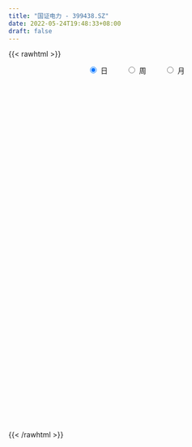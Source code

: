 ```yaml
---
title: "国证电力 - 399438.SZ"
date: 2022-05-24T19:48:33+08:00
draft: false
---
```

{{< rawhtml >}}
    <div style="text-align: center">
        <label style="padding: 1rem;"><input style="margin-right: .5rem" type="radio" name="period" value="D" checked onclick="period_change(this)">日</label>
        <label style="padding: 1rem;"><input style="margin-right: .5rem" type="radio" name="period" value="W" onclick="period_change(this)">周</label>
        <label style="padding: 1rem;"><input style="margin-right: .5rem" type="radio" name="period" value="M" onclick="period_change(this)">月</label>
    </div>
    <div id="chart" style="height: 700px;"></div> 
    <script type="text/javascript">
        const D_v = [11829805.0,12021714.0,13244296.0,12888841.0,16565083.0,19227687.0,23474691.0,21044638.0,16591456.0,16215061.0,16212600.0,16623901.0,17117327.0,15125858.0,15449089.0,12846019.0,10371219.0,9969202.0,11330001.0,10364814.0,10032306.0,15054983.0,14447632.0,13206613.0,11348404.0,13752821.0,15320065.0,18415538.0,15352100.0,17333062.0,14208930.0,17123530.0,14328373.0,10452320.0,10303114.0,9365599.0,8651416.0,12162795.0,11811083.0,13008610.0,11875540.0,12639687.0,19462808.0,21344859.0,14533400.0,15223823.0,13273977.0,10760091.0,12242329.0,14943906.0,14242417.0,12323750.0,14562452.0,14167745.0,10618409.0,18120114.0,23365146.0,18581398.0,14556464.0,14053123.0,12421148.0,14043526.0,13366512.0,17978060.0,14158394.0,14204428.0,14565666.0,17238883.0,14713742.0,17563185.0,16735201.0,21980609.0,22433772.0,19432796.0,18928487.0,18829917.0,21020371.0,21251669.0,31002121.0,39823032.0,52581209.0,47682881.0,37593367.0,57738930.0,55017019.0,40157755.0,36335680.0,34917393.0,33066078.0,34343713.0,44985444.0,58723360.0,75580517.0,65648246.0,56913680.0,63819353.0,58212092.0,59099280.0,50437870.0,51175428.0,47836941.0,36164108.0,29678708.0,32877487.0,33189986.0,29542949.0,42797592.0,32942179.0,30553414.0,25677499.0,32249224.0,41609955.0,41648897.0,34606647.0,31103933.0,31307016.0,23752137.0,25297746.0,29621436.0,19281162.0,21989049.0,22909622.0,17423807.0,14590384.0,15050007.0,14242628.0,12925274.0,15600610.0,14816270.0,15201459.0,14633309.0,18789223.0,17735998.0,14052536.0,16028777.0,17770947.0,22397705.0,16305377.0,25156400.0,24374377.0,22463285.0,18970371.0,17767841.0,17548974.0,24715129.0,18873080.0,25096074.0,19360041.0,24437404.0,23480189.0,17283427.0,13757601.0,28661638.0,33543588.0,25071072.0,20294958.0,17248652.0,16289691.0,19303824.0,19066179.0,19521461.0,13084096.0,13888652.0,12813207.0,11598371.0,10241482.0,11404051.0,11140137.0,9371531.0,15700228.0,10736117.0,13870210.0,13591407.0,18594807.0,19300307.0,17249253.0,14985733.0,15002341.0,15745852.0,16674270.0,19061032.0,17150619.0,16323338.0,15715090.0,13663747.0,12631439.0,17774731.0,14059928.0,16228720.0,17756158.0,15891224.0,27947689.0,28735589.0,24784418.0,19270467.0,17232230.0,20555223.0,21545000.0,20975332.0,21481530.0,29939524.0,31614188.0,25337629.0,19409257.0,26747765.0,22909282.0,21054526.0,18783980.0,17411609.0,14538759.0,17536005.0,14635962.0,14418616.0,14597941.0,14346405.0,14729837.0,15845580.0,12820975.0,14335209.0,15095747.0,13378306.0,15296150.0,13103974.0,10442116.0,11941796.0,15540469.0,14500850.0,15394800.0,14034612.0,16685318.0,21162318.0,24086482.0,21341704.0,21944302.0,21212121.0,22562861.0,19826611.0,17627270.0,13739784.0,23382724.0,27337884.0,22459979.0,18076111.0,17889947.0,15634249.0,19852897.0,23611745.0,24329421.0,17418754.0,19683798.0]
const D_histogram = [0.0,0.1683318519,0.9998807859,1.8514091874,2.5991276541,2.0419736776,3.1736280109,2.903137632,3.2880508888,2.9705289185,2.5977736465,1.8720265561,2.3358156627,1.7858199012,1.6117604219,1.102495211,-0.2786883397,-1.5440739039,-2.351231347,-1.630577996,-1.2014530342,0.6384372197,-0.15694696,-2.1418351536,-3.1212499348,-4.3776986114,-3.863324503,-2.5022709966,-0.6515407386,1.0823490671,2.0617952512,4.4466152166,3.2512777243,1.8946478872,-0.2891298847,-2.6448280293,-4.1877002299,-3.4558152899,-3.8099158193,-4.4094011374,-4.196533301,-4.5839159705,-1.6972864958,-0.1853766833,-0.685568651,-2.1012605747,-4.0298348074,-5.9355705052,-7.2132116419,-6.8843840332,-7.8234295776,-8.8072660965,-10.5616316455,-12.9188768389,-13.157582513,-9.055233416,-4.0357623448,-0.559769631,2.6547908067,4.8425388074,6.2346406245,7.8766294321,8.9430124288,10.8122266063,11.6631069309,11.6933897308,11.828950221,9.6268353228,8.763848118,8.5715229607,7.5177560226,8.9209636573,9.9825017042,11.077634706,10.1789792609,9.1367401646,8.1531058661,8.2032529974,9.6718718237,16.0895076559,22.5873407413,27.6314811608,29.2521818222,34.5770269155,35.5516271192,29.5977806529,26.6516129418,18.7504711045,13.8732424441,6.002842138,6.2662113187,17.1759880353,26.6395288998,28.2225623497,22.169822647,25.0909067018,19.2123711401,17.2920244156,7.2041350824,-5.3007172088,-18.4057793997,-34.2696024172,-44.3766867349,-49.2338730048,-46.9356579748,-43.392576233,-34.3455007775,-29.7398807372,-30.908060855,-28.1358786706,-24.6115293716,-16.2083874755,-11.2069502219,-9.3749454089,-8.1251425023,-12.1736157179,-13.6366845665,-12.220958044,-18.2759679886,-22.4716907121,-22.2741031241,-23.0414971333,-23.4265676777,-21.3628119134,-19.8272939514,-20.5105215501,-18.004915127,-13.2166554311,-7.6514714447,-2.1146817157,1.389896725,4.558288943,7.135823221,7.1568742052,9.91973544,12.0334385551,16.6248636233,16.4710622458,21.5014365875,22.082354693,23.1361837134,22.8003335325,20.5788146115,17.1543646752,17.397744607,16.1073985689,17.4750762768,18.9060184101,19.2410463086,11.4043930617,7.2795454367,2.8514182584,6.9288018031,8.8613393658,8.4916247387,4.6514619281,-1.883578074,-4.3415056649,-4.2585435614,-6.7245093642,-14.049950156,-18.1772756967,-23.1092812211,-26.1765655768,-27.1051950557,-25.9209562402,-26.0305142465,-24.7188706063,-22.0392171208,-16.6810417105,-13.4392511743,-10.5604713992,-9.3780695678,-7.1258974961,-11.0528917926,-11.3842106262,-13.4947529445,-14.9682993244,-10.8636710054,-3.9456298958,3.4652413032,9.3517532903,10.6662704915,8.3508172489,6.2863742292,5.3541177086,5.4402029989,5.8046714991,6.417156263,4.8263985578,5.402137832,4.5209857743,8.1714740477,11.8764261087,13.5965148489,14.2852135741,15.4670616135,15.0191425759,12.2082337925,4.8304319906,2.2775396575,4.1504713423,2.4951288501,-3.4496770043,-16.3630604382,-17.4765431425,-17.3450969672,-13.7553540924,-11.3243639008,-8.805040486,-6.388388209,-6.8432517772,-8.9417231939,-8.4296300353,-7.50533324,-4.9016661722,-4.213846971,-2.9391900672,-1.1790328796,-2.0209406593,-2.4833344707,-6.3107262686,-7.1439831576,-8.4496512338,-8.8821766536,-7.5732317787,-5.0856835289,-1.3854364715,-0.2625279298,-3.1732441409,-0.9792927511,-5.0838047206,-9.8803477871,-8.1594064396,-5.9385504043,-2.1123806351,2.429076092,3.049231241,4.5917368546,9.6775938341,13.1235841954,15.0330196109,17.9191892844,18.3794627281,17.4600073624,16.8946626371,17.8048577229,18.990251221,18.246998478,13.3591196341]
const D_fast = [0.0,0.2104148148,1.2919339453,2.6063146437,4.0038150239,3.9571544669,5.8822158029,6.3375098319,7.544435811,7.9695460703,8.2462342099,7.9884937585,9.0362367809,8.9326959946,9.1615766208,8.9279352126,7.4770795769,5.8256755367,4.430710257,4.7437191089,4.8724808122,6.8719803711,6.0373594514,3.5170124693,1.7572852045,-0.593588125,-1.0450451424,-0.3095593852,1.3782856883,3.3827627608,4.8776577576,8.3741315271,7.9916134659,7.1086456007,4.8525853575,1.8356802057,-0.7541170524,-0.8861859349,-2.1927654191,-3.8946010216,-4.7308665104,-6.2642281725,-3.8019203218,-2.3363546801,-3.0079388106,-4.948945878,-7.8849788125,-11.2746071366,-14.3555511838,-15.7478195833,-18.6427225222,-21.8283755652,-26.2231490255,-31.8101134286,-35.338214731,-33.4996739881,-29.489143503,-26.153093197,-22.2748350576,-18.8764523551,-15.9256903819,-12.3145442162,-9.0124081124,-4.4401372833,-0.673480226,2.2801500067,5.3729480522,5.5775419846,6.9055168094,8.8560723922,9.6817444597,13.3151930088,16.8723564817,20.73689816,22.3829875302,23.6249334751,24.679575643,26.7805360237,30.667122806,41.1071355521,53.2518038228,65.2038145325,74.1375606495,88.1066624717,97.9691694551,99.4147681521,103.1315036765,99.9179796152,98.5090615659,92.1393717943,93.9692938047,109.1730675302,125.2964906196,133.9351646569,133.424880616,142.6186913461,141.5432485695,143.9459079489,135.6590523863,121.829020793,104.1225137521,79.6912901303,58.4900341289,41.3243796078,31.8886801441,24.5836178276,25.0443180888,22.2149679448,13.3197726132,9.05798513,6.429452086,10.7804971133,12.9801968114,12.4684652722,11.6869825532,4.5951054081,-0.277134582,-1.9166475705,-12.5406495123,-22.3542949138,-27.7252331068,-34.2530013993,-40.4947138632,-43.7716610773,-47.192966603,-53.0038245893,-54.9994469479,-53.5153511098,-49.8630349846,-44.8549156845,-41.0028630626,-36.6948986089,-32.3334085256,-30.5231389901,-25.2803438953,-20.1582811414,-11.4106401673,-7.4466759835,2.9590575051,9.0605642839,15.8984392327,21.2626724349,24.1858571667,25.0499983992,29.6428144827,32.3793180869,38.115764864,44.2732115998,49.4185010754,44.4329460939,42.1279848282,38.4127122145,44.2222962099,48.3701686141,50.1233601717,47.4460628431,40.4401283224,36.8968243154,35.9151505285,31.7680573846,20.9301290538,12.2584845889,1.5491587593,-8.0622669906,-15.7671952334,-21.063195478,-27.6803820459,-32.5484560573,-35.3786068519,-34.1906918693,-34.3087141266,-34.0700522014,-35.232167762,-34.7614700643,-41.4516873089,-44.6290587991,-50.1132893535,-55.3289105645,-53.9401999968,-48.0085663613,-39.7313848364,-31.5069345267,-27.5258497026,-27.753598633,-28.2464480955,-27.8401751889,-26.3940391488,-24.5784027739,-22.3616289442,-22.7457870099,-20.8195132778,-20.5704188919,-14.8770621065,-8.2030035184,-3.083786066,1.1762160527,6.2248294956,9.5316961018,9.7728457666,3.6026519624,1.6191445436,4.529694064,3.4981337843,-3.3090913212,-20.3132398646,-25.7958583545,-30.000686421,-29.8497820694,-30.2498828529,-29.9318195597,-29.1122643349,-31.2779408474,-35.6118430625,-37.2071574127,-38.1591939274,-36.7809434027,-37.1465859443,-36.6067265573,-35.1413275896,-36.4884705341,-37.5716979632,-42.9767713283,-45.5960240066,-49.0141048912,-51.6671744744,-52.2515375442,-51.0354101767,-47.6815222372,-46.6242456779,-50.3282729243,-48.3791447222,-53.7546078718,-61.0212378851,-61.3401481476,-60.6039297133,-57.3058551029,-52.1571293528,-50.7746663936,-48.0842265663,-40.5789711283,-33.8520847181,-28.1843943999,-20.8184274053,-15.7632882796,-12.3177418047,-8.6594208707,-3.2980113542,2.6349449492,6.4534418256,4.9053428903]
const D_slow = [0.0,0.042082963,0.2920531594,0.7549054563,1.4046873698,1.9151807892,2.7085877919,3.4343721999,4.2563849221,4.9990171518,5.6484605634,6.1164672024,6.7004211181,7.1468760934,7.5498161989,7.8254400016,7.7557679167,7.3697494407,6.7819416039,6.3742971049,6.0739338464,6.2335431513,6.1943064113,5.6588476229,4.8785351392,3.7841104864,2.8182793606,2.1927116115,2.0298264268,2.3004136936,2.8158625064,3.9275163106,4.7403357416,5.2139977134,5.1417152423,4.4805082349,3.4335831775,2.569629355,1.6171504002,0.5148001158,-0.5343332094,-1.680312202,-2.104633826,-2.1509779968,-2.3223701596,-2.8476853033,-3.8551440051,-5.3390366314,-7.1423395419,-8.8634355502,-10.8192929446,-13.0211094687,-15.6615173801,-18.8912365898,-22.180632218,-24.444440572,-25.4533811582,-25.593323566,-24.9296258643,-23.7189911625,-22.1603310063,-20.1911736483,-17.9554205411,-15.2523638896,-12.3365871568,-9.4132397241,-6.4560021689,-4.0492933382,-1.8583313087,0.2845494315,2.1639884372,4.3942293515,6.8898547775,9.659263454,12.2040082693,14.4881933104,16.5264697769,18.5772830263,20.9952509822,25.0176278962,30.6644630815,37.5723333717,44.8853788273,53.5296355562,62.417542336,69.8169874992,76.4798907346,81.1675085108,84.6358191218,86.1365296563,87.703082486,91.9970794948,98.6569617198,105.7126023072,111.255057969,117.5277846444,122.3308774294,126.6538835333,128.4549173039,127.1297380017,122.5282931518,113.9608925475,102.8667208638,90.5582526126,78.8243381189,67.9761940606,59.3898188663,51.954848682,44.2278334682,37.1938638006,31.0409814577,26.9888845888,24.1871470333,21.8434106811,19.8121250555,16.7687211261,13.3595499844,10.3043104734,5.7353184763,0.1173957983,-5.4511299827,-11.211504266,-17.0681461855,-22.4088491638,-27.3656726517,-32.4933030392,-36.9945318209,-40.2986956787,-42.2115635399,-42.7402339688,-42.3927597876,-41.2531875518,-39.4692317466,-37.6800131953,-35.2000793353,-32.1917196965,-28.0355037907,-23.9177382292,-18.5423790824,-13.0217904091,-7.2377444808,-1.5376610976,3.6070425552,7.895633724,12.2450698758,16.271919518,20.6406885872,25.3671931897,30.1774547669,33.0285530323,34.8484393915,35.5612939561,37.2934944068,39.5088292483,41.631735433,42.794600915,42.3237063965,41.2383299803,40.1736940899,38.4925667489,34.9800792099,30.4357602857,24.6584399804,18.1142985862,11.3379998223,4.8577607622,-1.6498677994,-7.829585451,-13.3393897312,-17.5096501588,-20.8694629524,-23.5095808022,-25.8540981941,-27.6355725682,-30.3987955163,-33.2448481729,-36.618536409,-40.3606112401,-43.0765289915,-44.0629364654,-43.1966261396,-40.858687817,-38.1921201942,-36.1044158819,-34.5328223246,-33.1942928975,-31.8342421478,-30.383074273,-28.7787852072,-27.5721855678,-26.2216511098,-25.0914046662,-23.0485361543,-20.0794296271,-16.6803009149,-13.1089975214,-9.242232118,-5.487446474,-2.4353880259,-1.2277800283,-0.6583951139,0.3792227217,1.0030049342,0.1405856831,-3.9501794264,-8.319315212,-12.6555894538,-16.0944279769,-18.9255189521,-21.1267790736,-22.7238761259,-24.4346890702,-26.6701198687,-28.7775273775,-30.6538606875,-31.8792772305,-32.9327389733,-33.6675364901,-33.96229471,-34.4675298748,-35.0883634925,-36.6660450596,-38.452040849,-40.5644536575,-42.7849978209,-44.6783057655,-45.9497266478,-46.2960857657,-46.3617177481,-47.1550287833,-47.3998519711,-48.6708031513,-51.140890098,-53.1807417079,-54.665379309,-55.1934744678,-54.5862054448,-53.8238976345,-52.6759634209,-50.2565649624,-46.9756689135,-43.2174140108,-38.7376166897,-34.1427510077,-29.7777491671,-25.5540835078,-21.1028690771,-16.3553062718,-11.7935566523,-8.4537767438]
const D_data = [['2021-05-13', 1905.0576, 1898.1998, 1893.0035, 1920.2419],['2021-05-14', 1900.7197, 1900.8375, 1895.4837, 1906.4314],['2021-05-17', 1903.1189, 1912.3586, 1899.3218, 1920.9172],['2021-05-18', 1910.573, 1918.3978, 1898.0273, 1919.2199],['2021-05-19', 1917.6784, 1923.3797, 1913.2571, 1928.0199],['2021-05-20', 1924.8811, 1909.6413, 1901.5499, 1927.9261],['2021-05-21', 1907.7308, 1934.7969, 1903.3552, 1940.9974],['2021-05-24', 1937.3481, 1922.4378, 1917.7002, 1953.7567],['2021-05-25', 1916.9075, 1934.0012, 1898.032, 1936.2126],['2021-05-26', 1930.1104, 1928.5543, 1915.6249, 1940.8552],['2021-05-27', 1927.0243, 1928.9861, 1923.6451, 1939.7921],['2021-05-28', 1929.7664, 1924.2157, 1919.0876, 1936.2332],['2021-05-31', 1926.2515, 1941.0225, 1909.3153, 1941.0225],['2021-06-01', 1939.1904, 1930.7251, 1919.7441, 1939.2716],['2021-06-02', 1931.4347, 1935.8873, 1918.6274, 1938.8739],['2021-06-03', 1934.8778, 1932.0193, 1924.8517, 1946.6398],['2021-06-04', 1930.4283, 1917.4019, 1916.0233, 1931.9287],['2021-06-07', 1916.0328, 1912.018, 1908.9473, 1922.2438],['2021-06-08', 1913.2963, 1911.5825, 1901.6759, 1918.3932],['2021-06-09', 1911.8182, 1929.8398, 1907.7257, 1931.8542],['2021-06-10', 1929.0774, 1929.0574, 1927.5248, 1941.2343],['2021-06-11', 1931.9249, 1953.554, 1930.9365, 1967.3041],['2021-06-15', 1955.2562, 1924.4352, 1924.1611, 1960.7417],['2021-06-16', 1921.2669, 1901.9005, 1898.9859, 1921.3602],['2021-06-17', 1902.8156, 1905.0969, 1895.6311, 1920.1441],['2021-06-18', 1905.0089, 1893.1611, 1884.1057, 1905.0089],['2021-06-21', 1889.1, 1910.5059, 1885.5041, 1912.1067],['2021-06-22', 1909.5155, 1924.0104, 1904.8501, 1930.5377],['2021-06-23', 1925.4814, 1937.901, 1924.381, 1943.7135],['2021-06-24', 1940.8215, 1946.6484, 1928.3615, 1959.9871],['2021-06-25', 1941.3764, 1946.1844, 1930.2482, 1948.2375],['2021-06-28', 1971.0499, 1976.03, 1971.0499, 1996.0791],['2021-06-29', 1968.307, 1938.0908, 1937.0988, 1968.307],['2021-06-30', 1937.737, 1931.9207, 1922.2202, 1938.5297],['2021-07-01', 1936.0896, 1913.3269, 1907.6098, 1936.9531],['2021-07-02', 1908.3579, 1898.3588, 1896.1404, 1911.0671],['2021-07-05', 1898.9282, 1895.7864, 1885.7159, 1904.9225],['2021-07-06', 1890.6473, 1919.4586, 1885.5437, 1921.0373],['2021-07-07', 1913.7753, 1904.2502, 1894.4696, 1915.4161],['2021-07-08', 1911.3855, 1895.4357, 1891.4445, 1924.3558],['2021-07-09', 1886.0488, 1901.1106, 1878.3764, 1902.5906],['2021-07-12', 1907.3271, 1889.4263, 1886.4741, 1907.7417],['2021-07-13', 1888.8167, 1934.458, 1880.8707, 1934.57],['2021-07-14', 1940.5963, 1928.1034, 1919.6478, 1956.7947],['2021-07-15', 1916.8164, 1904.9569, 1891.689, 1916.8164],['2021-07-16', 1893.5089, 1886.7912, 1885.3135, 1901.2787],['2021-07-19', 1883.0965, 1868.3424, 1861.2218, 1883.3068],['2021-07-20', 1858.0275, 1853.5606, 1841.4746, 1858.0651],['2021-07-21', 1851.5715, 1846.6191, 1840.1656, 1857.971],['2021-07-22', 1848.8612, 1857.3745, 1841.0248, 1866.8595],['2021-07-23', 1850.171, 1832.5092, 1829.8368, 1850.171],['2021-07-26', 1828.3607, 1818.3436, 1806.5649, 1834.2601],['2021-07-27', 1817.8319, 1791.4213, 1789.6903, 1823.2169],['2021-07-28', 1782.0493, 1760.8015, 1747.8019, 1782.6508],['2021-07-29', 1767.2038, 1766.9019, 1763.9201, 1776.3899],['2021-07-30', 1769.9913, 1819.552, 1769.9913, 1821.0621],['2021-08-02', 1824.0961, 1846.9841, 1810.3152, 1849.2171],['2021-08-03', 1842.6675, 1845.202, 1835.025, 1853.4452],['2021-08-04', 1842.2126, 1857.3178, 1835.914, 1860.0875],['2021-08-05', 1856.3237, 1858.6468, 1851.3019, 1867.7317],['2021-08-06', 1858.6076, 1859.5631, 1843.8872, 1862.4503],['2021-08-09', 1858.3846, 1873.5756, 1857.2706, 1876.8817],['2021-08-10', 1874.6871, 1877.7444, 1866.857, 1881.1003],['2021-08-11', 1877.899, 1901.3419, 1876.3958, 1903.038],['2021-08-12', 1901.7326, 1903.0191, 1892.8533, 1909.8178],['2021-08-13', 1899.9187, 1902.9548, 1892.2256, 1909.2584],['2021-08-16', 1901.3914, 1913.0421, 1900.7227, 1921.8395],['2021-08-17', 1913.0125, 1885.9987, 1882.118, 1928.5459],['2021-08-18', 1877.0584, 1901.4332, 1877.0157, 1902.037],['2021-08-19', 1898.4388, 1913.8287, 1883.7757, 1917.7394],['2021-08-20', 1907.4778, 1906.287, 1887.6843, 1907.842],['2021-08-23', 1915.5579, 1945.1087, 1915.5579, 1949.8892],['2021-08-24', 1947.671, 1955.9168, 1943.089, 1968.0833],['2021-08-25', 1951.7835, 1971.8355, 1939.1386, 1971.8355],['2021-08-26', 1964.2625, 1957.4775, 1952.3845, 1975.0795],['2021-08-27', 1957.8584, 1960.0768, 1952.5204, 1980.8179],['2021-08-30', 1960.122, 1964.4748, 1950.376, 1975.1857],['2021-08-31', 1961.9177, 1983.9794, 1948.8695, 1984.2557],['2021-09-01', 1992.7483, 2015.8919, 1992.4366, 2036.4241],['2021-09-02', 2009.0785, 2112.9741, 2007.9932, 2114.4968],['2021-09-03', 2134.9962, 2168.5528, 2134.9962, 2210.0377],['2021-09-06', 2203.1975, 2206.7092, 2175.7883, 2247.289],['2021-09-07', 2201.1658, 2210.6291, 2175.5176, 2211.8306],['2021-09-08', 2228.9846, 2308.5907, 2228.9846, 2317.8624],['2021-09-09', 2300.951, 2307.6144, 2245.7133, 2322.0385],['2021-09-10', 2291.3809, 2242.8677, 2240.7903, 2309.7039],['2021-09-13', 2246.5789, 2289.4639, 2229.3322, 2291.9211],['2021-09-14', 2291.7437, 2227.4095, 2222.6859, 2298.7431],['2021-09-15', 2220.0945, 2255.5831, 2218.377, 2273.2154],['2021-09-16', 2261.3277, 2203.6448, 2203.6448, 2278.1467],['2021-09-17', 2202.5886, 2302.3064, 2202.5886, 2325.4664],['2021-09-22', 2302.4006, 2488.3483, 2300.9523, 2493.8094],['2021-09-23', 2573.432, 2556.7403, 2524.4912, 2632.956],['2021-09-24', 2554.6613, 2524.5767, 2484.4348, 2589.7653],['2021-09-27', 2579.074, 2452.4694, 2409.4351, 2594.8267],['2021-09-28', 2437.0562, 2591.7928, 2437.0562, 2596.48],['2021-09-29', 2549.4792, 2508.3891, 2496.4599, 2591.445],['2021-09-30', 2489.9451, 2569.291, 2436.0266, 2586.0068],['2021-10-08', 2592.0295, 2462.3755, 2431.5619, 2592.094],['2021-10-11', 2497.1079, 2389.7748, 2359.0921, 2507.9382],['2021-10-12', 2347.8853, 2321.0459, 2251.0326, 2391.6743],['2021-10-13', 2291.3615, 2203.5609, 2189.0075, 2292.1854],['2021-10-14', 2179.6777, 2189.122, 2154.2042, 2225.7793],['2021-10-15', 2181.1069, 2190.5206, 2140.2834, 2216.4836],['2021-10-18', 2190.5033, 2246.7321, 2190.5033, 2263.1321],['2021-10-19', 2232.1717, 2252.3855, 2206.7838, 2265.8661],['2021-10-20', 2247.6765, 2333.4188, 2244.0954, 2345.882],['2021-10-21', 2329.4196, 2297.0039, 2275.295, 2329.4196],['2021-10-22', 2287.4328, 2216.4581, 2215.2293, 2292.0559],['2021-10-25', 2221.289, 2252.2999, 2204.7162, 2277.6494],['2021-10-26', 2250.4306, 2262.5002, 2245.7528, 2309.6699],['2021-10-27', 2250.3181, 2343.7781, 2245.0375, 2358.7818],['2021-10-28', 2340.6319, 2330.1595, 2305.2622, 2388.0744],['2021-10-29', 2311.9031, 2303.9947, 2218.7179, 2315.8443],['2021-11-01', 2278.9271, 2301.0054, 2261.5839, 2326.0758],['2021-11-02', 2295.404, 2221.4485, 2201.561, 2295.404],['2021-11-03', 2219.3685, 2230.6803, 2202.7457, 2251.1744],['2021-11-04', 2242.0087, 2257.9406, 2218.9722, 2267.1094],['2021-11-05', 2247.14, 2140.5897, 2139.7252, 2247.14],['2021-11-08', 2135.659, 2120.12, 2099.8302, 2137.4212],['2021-11-09', 2152.9487, 2145.982, 2130.1843, 2182.4389],['2021-11-10', 2127.9791, 2112.9413, 2079.5783, 2127.9791],['2021-11-11', 2109.3901, 2093.9157, 2086.9112, 2112.5401],['2021-11-12', 2094.8874, 2108.3544, 2082.8567, 2114.5438],['2021-11-15', 2106.2915, 2091.3971, 2077.1477, 2106.2915],['2021-11-16', 2081.7568, 2045.4141, 2044.527, 2086.4415],['2021-11-17', 2046.9299, 2069.8965, 2039.9067, 2072.8558],['2021-11-18', 2068.7834, 2100.2435, 2055.4367, 2111.5284],['2021-11-19', 2097.6263, 2123.8069, 2074.3039, 2125.4189],['2021-11-22', 2127.7557, 2143.593, 2120.0987, 2148.4578],['2021-11-23', 2142.7555, 2136.2865, 2133.0593, 2158.2594],['2021-11-24', 2141.1109, 2146.5997, 2097.553, 2155.8362],['2021-11-25', 2150.9604, 2153.7216, 2146.606, 2183.1692],['2021-11-26', 2139.6486, 2128.9595, 2118.418, 2139.9707],['2021-11-29', 2093.7629, 2172.5418, 2083.1636, 2179.2006],['2021-11-30', 2180.6506, 2181.6473, 2163.4935, 2208.6114],['2021-12-01', 2185.8574, 2238.1195, 2170.83, 2239.4236],['2021-12-02', 2232.0487, 2200.2662, 2198.3186, 2237.424],['2021-12-03', 2201.9111, 2290.7139, 2194.8395, 2300.3538],['2021-12-06', 2305.2789, 2265.4242, 2260.5094, 2334.5255],['2021-12-07', 2273.5217, 2292.5107, 2220.4658, 2297.3637],['2021-12-08', 2291.6453, 2294.8687, 2278.8625, 2306.8158],['2021-12-09', 2294.0225, 2281.866, 2266.6481, 2304.7852],['2021-12-10', 2261.78, 2267.4439, 2258.7396, 2317.8459],['2021-12-13', 2305.2929, 2320.1096, 2305.2929, 2352.7536],['2021-12-14', 2301.4273, 2313.5403, 2284.478, 2327.6853],['2021-12-15', 2303.1741, 2363.2, 2292.6923, 2386.1373],['2021-12-16', 2359.6352, 2389.493, 2355.202, 2389.493],['2021-12-17', 2388.9415, 2399.8427, 2382.6942, 2454.2319],['2021-12-20', 2388.8716, 2293.8709, 2287.5219, 2399.635],['2021-12-21', 2287.9459, 2320.2894, 2270.9419, 2328.1322],['2021-12-22', 2321.9318, 2302.3721, 2292.4142, 2331.802],['2021-12-23', 2295.1817, 2417.1762, 2286.3991, 2417.1879],['2021-12-24', 2426.4969, 2418.4318, 2413.3512, 2493.1566],['2021-12-27', 2418.516, 2406.5813, 2382.2768, 2473.1494],['2021-12-28', 2408.4346, 2362.9611, 2333.9963, 2408.4346],['2021-12-29', 2356.4246, 2308.2096, 2299.6121, 2356.4246],['2021-12-30', 2301.9619, 2338.3772, 2300.4213, 2352.72],['2021-12-31', 2346.4041, 2366.1425, 2346.4041, 2404.7624],['2022-01-04', 2373.653, 2328.9279, 2322.7752, 2384.0547],['2022-01-05', 2322.8008, 2238.3354, 2230.3552, 2322.8008],['2022-01-06', 2225.2226, 2239.0641, 2216.5977, 2256.6844],['2022-01-07', 2242.9251, 2191.7342, 2191.1265, 2248.1044],['2022-01-10', 2172.0051, 2176.6503, 2157.2882, 2186.021],['2022-01-11', 2173.6628, 2173.3097, 2168.7346, 2210.2622],['2022-01-12', 2180.2239, 2180.3415, 2158.8901, 2192.178],['2022-01-13', 2176.284, 2146.3956, 2145.5592, 2176.284],['2022-01-14', 2137.4049, 2146.4067, 2119.5643, 2165.3354],['2022-01-17', 2143.2217, 2154.0904, 2128.0655, 2167.4635],['2022-01-18', 2148.8122, 2191.7238, 2134.338, 2210.9809],['2022-01-19', 2177.5074, 2173.6929, 2157.7425, 2185.0395],['2022-01-20', 2169.6756, 2172.9426, 2141.0199, 2205.8188],['2022-01-21', 2165.8714, 2151.1635, 2150.7574, 2200.5487],['2022-01-24', 2139.251, 2163.4445, 2126.2339, 2175.3121],['2022-01-25', 2150.4134, 2069.989, 2069.989, 2156.9393],['2022-01-26', 2079.1563, 2089.9442, 2067.6255, 2114.7728],['2022-01-27', 2089.2258, 2046.0262, 2043.3295, 2094.9654],['2022-01-28', 2055.8982, 2027.3486, 2007.1456, 2065.0993],['2022-02-07', 2059.2041, 2088.0778, 2056.5222, 2090.5659],['2022-02-08', 2088.1015, 2141.0902, 2074.1159, 2141.1549],['2022-02-09', 2139.1134, 2179.7351, 2129.6244, 2187.4249],['2022-02-10', 2178.3541, 2195.8648, 2167.7267, 2198.9598],['2022-02-11', 2184.5351, 2160.4937, 2158.1113, 2198.1391],['2022-02-14', 2147.4475, 2114.6065, 2105.7578, 2155.7052],['2022-02-15', 2113.2577, 2106.7003, 2093.2714, 2119.4077],['2022-02-16', 2118.016, 2112.5985, 2105.813, 2133.3753],['2022-02-17', 2106.8975, 2122.7595, 2100.8335, 2133.8337],['2022-02-18', 2107.7925, 2127.5461, 2100.3515, 2136.7087],['2022-02-21', 2124.4611, 2133.9916, 2111.611, 2134.167],['2022-02-22', 2120.175, 2104.2095, 2091.8179, 2124.3505],['2022-02-23', 2107.0578, 2128.8803, 2104.9498, 2130.19],['2022-02-24', 2119.777, 2110.1099, 2083.6315, 2166.3718],['2022-02-25', 2128.5901, 2176.0951, 2119.6525, 2177.6478],['2022-02-28', 2169.2315, 2201.717, 2159.1837, 2204.6171],['2022-03-01', 2205.8406, 2199.1694, 2186.2651, 2219.941],['2022-03-02', 2191.2662, 2201.853, 2180.067, 2204.0953],['2022-03-03', 2214.377, 2223.4697, 2207.7767, 2234.8328],['2022-03-04', 2209.3382, 2216.2283, 2188.9132, 2235.4991],['2022-03-07', 2208.6807, 2188.1348, 2178.7709, 2243.7983],['2022-03-08', 2183.7393, 2109.8147, 2106.4839, 2187.1802],['2022-03-09', 2133.5325, 2146.0648, 2060.8538, 2176.1158],['2022-03-10', 2181.956, 2202.2628, 2149.0316, 2233.0115],['2022-03-11', 2168.2749, 2161.3928, 2106.9096, 2169.7662],['2022-03-14', 2138.6701, 2086.6905, 2086.571, 2144.1867],['2022-03-15', 2068.8997, 1939.9153, 1938.0001, 2068.8997],['2022-03-16', 1973.8781, 2035.2899, 1923.767, 2037.5284],['2022-03-17', 2057.8865, 2032.7414, 2028.9512, 2071.9928],['2022-03-18', 2027.4315, 2071.6447, 2020.453, 2081.5385],['2022-03-21', 2074.7466, 2060.8828, 2042.1719, 2078.8032],['2022-03-22', 2053.8721, 2064.4781, 2045.1245, 2075.9712],['2022-03-23', 2082.1207, 2067.352, 2059.7875, 2098.1497],['2022-03-24', 2051.6628, 2027.9956, 2026.0201, 2051.6628],['2022-03-25', 2023.2401, 1990.4688, 1988.7605, 2023.5976],['2022-03-28', 1987.9414, 2007.9481, 1955.2669, 2010.9998],['2022-03-29', 2016.4271, 2006.3666, 1998.8435, 2031.917],['2022-03-30', 2013.8098, 2027.543, 2009.4109, 2027.567],['2022-03-31', 2021.5586, 2004.1686, 1996.0948, 2025.9821],['2022-04-01', 1988.5657, 2009.2206, 1976.2382, 2013.2852],['2022-04-06', 2001.1932, 2017.0587, 1990.8309, 2017.2211],['2022-04-07', 2009.1091, 1980.7588, 1980.7588, 2015.7162],['2022-04-08', 1981.4205, 1975.198, 1951.8836, 1994.8921],['2022-04-11', 1974.2594, 1912.713, 1905.9663, 1974.2594],['2022-04-12', 1909.7828, 1926.8248, 1882.305, 1927.2375],['2022-04-13', 1921.0125, 1903.1878, 1902.014, 1927.9363],['2022-04-14', 1911.0337, 1896.4981, 1895.8692, 1915.8259],['2022-04-15', 1889.1791, 1907.8486, 1878.0619, 1922.091],['2022-04-18', 1894.3781, 1921.3684, 1873.4724, 1922.7629],['2022-04-19', 1921.0165, 1944.1769, 1920.3055, 1957.3739],['2022-04-20', 1945.4562, 1917.679, 1909.332, 1953.1385],['2022-04-21', 1919.1817, 1854.2018, 1847.2238, 1919.2013],['2022-04-22', 1842.3431, 1907.8246, 1829.5778, 1913.5253],['2022-04-25', 1879.9383, 1814.3848, 1814.1494, 1900.394],['2022-04-26', 1819.4365, 1768.4079, 1764.715, 1830.3267],['2022-04-27', 1751.8126, 1827.0615, 1735.9886, 1827.2806],['2022-04-28', 1815.7211, 1830.6598, 1805.7352, 1847.8128],['2022-04-29', 1841.1178, 1856.1151, 1819.5979, 1860.6622],['2022-05-05', 1851.7148, 1880.0797, 1848.5016, 1892.2917],['2022-05-06', 1843.9772, 1839.391, 1827.0025, 1859.4271],['2022-05-09', 1831.3711, 1852.2863, 1828.2261, 1865.2323],['2022-05-10', 1837.1714, 1913.0769, 1831.4619, 1918.9844],['2022-05-11', 1915.4145, 1917.8939, 1914.9531, 1946.8955],['2022-05-12', 1929.2716, 1918.0388, 1898.0659, 1955.6716],['2022-05-13', 1925.5834, 1950.6853, 1917.4026, 1951.9106],['2022-05-16', 1956.6084, 1938.7367, 1928.7517, 1958.4397],['2022-05-17', 1939.243, 1930.0285, 1910.1472, 1939.243],['2022-05-18', 1925.1129, 1940.2883, 1917.3975, 1954.8168],['2022-05-19', 1916.8325, 1970.3304, 1914.1444, 1970.3304],['2022-05-20', 1975.7682, 1991.5764, 1975.2918, 2002.3259],['2022-05-23', 1996.7999, 1981.5503, 1963.3961, 1996.7999],['2022-05-24', 1979.1795, 1925.5626, 1925.5626, 1991.186]]
const W_v = [23970421.0,35819324.0,26906490.0,29187815.0,33044989.0,30016285.0,26440144.0,33121820.0,43166492.0,29244539.0,25197488.0,19814298.0,26976266.0,23666900.0,19712105.0,25049047.0,25359636.0,30869899.0,27374976.0,19497853.0,20096225.0,17166791.0,17059220.0,18707382.0,19395029.0,21516087.0,22575855.0,25889444.0,26586423.0,25679225.0,8695871.0,6091055.0,18460424.0,26597131.0,20538220.0,22585460.0,22210306.0,11197027.0,17381328.0,15909018.0,14698834.0,11796270.0,15014168.0,15610459.0,24422283.0,18698019.0,17053670.0,13877557.0,14976445.0,14946570.0,20816307.0,17351525.0,28507442.0,29413000.0,24318732.0,23735131.0,18230082.0,14302205.0,16414645.0,16638284.0,15262835.0,20372685.0,16184947.0,21869726.0,18639311.0,24825181.0,24754917.0,25026400.0,32196945.0,25599765.0,18187461.0,20503735.0,17359275.0,19321189.0,18149285.0,12095775.0,21993873.0,18897769.0,18684089.0,22615355.0,31684841.0,36656799.0,64859134.0,86927239.0,68687710.0,55720809.0,46447280.0,52985281.0,57321651.0,56535154.0,51776562.0,14490032.0,39471201.0,28270968.0,21982734.0,24313695.0,17966431.0,27467235.0,29622087.0,29055397.0,29970444.0,20875395.0,20677414.0,22061795.0,23747380.0,25407492.0,20697082.0,26745428.0,28053593.0,31272815.0,23242407.0,25934676.0,25257488.0,3802298.0,16145483.0,24372205.0,20727604.0,28287151.0,24014117.0,21547195.0,19633563.0,22997398.0,19177066.0,21625497.0,31822845.0,23364501.0,24731380.0,38729140.0,31156002.0,23241153.0,40133789.0,31287499.0,39578667.0,52578120.0,61502862.0,51575305.0,42489095.0,33377290.0,23398006.0,19350347.0,25560832.0,22631775.0,19619347.0,15143780.0,22669224.0,21602322.0,20732418.0,25094546.0,23353617.0,22930135.0,13569860.0,33141097.0,79550867.0,67670587.0,55662797.0,39151155.0,66802528.0,53453922.0,76800369.0,43406337.0,38386004.0,43860659.0,34067743.0,28692996.0,15489329.0,7538266.0,39629317.0,24989813.0,24771636.0,30846747.0,29593603.0,29733456.0,46463338.0,37826486.0,30782502.0,43000780.0,83222712.0,88766935.0,104308930.0,88487138.0,61338028.0,62330365.0,58582774.0,25563512.0,22680498.0,65536784.0,80097811.0,138110723.0,152338452.0,200802086.0,174283230.0,100621430.0,100938641.0,72618027.0,57377023.0,26767503.0,70949756.0,85400598.0,86687656.0,70909512.0,56751306.0,52755470.0,80629695.0,61572936.0,57509444.0,83204577.0,65462720.0,69792470.0,82977279.0,73750920.0,80816677.0,101605581.0,165678402.0,238189952.0,183648308.0,199952123.0,238044405.0,50437870.0,197732672.0,169026120.0,175792222.0,141082268.0,96194024.0,72634789.0,80412525.0,97659206.0,101124848.0,112481728.0,116726443.0,98208197.0,65560388.0,57197248.0,63269493.0,85132441.0,84955111.0,73844935.0,106559380.0,103387338.0,129348203.0,108904810.0,78540951.0,72340738.0,42809262.0,66324505.0,81777898.0,111147470.0,37453881.0,104996482.0,101318259.0,37102552.0]
const W_histogram = [0.0,0.5970461538,1.8757921017,1.4165198033,-0.054476426,1.6139473075,1.9976038539,3.5078183925,2.8431905268,1.2267887333,-0.8161597899,-2.8976805633,-1.9911131556,-2.0142462319,-1.3970486554,-2.8779606314,-1.2699372019,-2.298302069,-3.3842361386,-5.7297285237,-7.6276915261,-9.4226568744,-9.9240226447,-11.9052267757,-9.4525469805,-7.5316876037,-6.4098570432,-4.253866643,-6.5937184232,-13.3803774745,-15.7039848197,-14.5233720556,-10.065368047,-2.8002796667,0.0746663756,-1.5296855158,-1.3619557038,-2.9818073428,-3.2395167686,-6.1630770383,-6.7875522229,-5.5291590771,-3.5087800453,0.5967075473,5.3515315091,6.2325426366,4.9288610506,5.4992647506,-0.8374802587,-6.2257846517,-9.6546826511,-10.2225151351,-4.5542594618,-0.0733455043,1.9508613368,1.9842641306,-0.7304457624,-0.8883816738,-1.283978776,-1.8306234345,-0.8442014888,2.7283597456,5.7244009486,-0.9794807138,-5.8809510465,-6.640055375,-4.2468257863,-4.6207793944,-0.5072464309,-1.8415739905,-1.2627276152,1.3555090578,3.9413659687,6.3030202367,9.1928468234,9.5885198587,10.3803336888,12.0252252779,11.9824210309,12.0533611069,14.5010166381,16.5739778248,21.3344507382,25.4725081465,26.8766704153,30.9579801122,29.3252135459,30.1711046323,29.7201429663,26.479133821,16.5339656323,9.8090065963,0.9913008212,-7.3783635208,-12.7180672075,-12.3720545816,-13.0921995621,-12.03287607,-8.8556160179,-7.8010117178,-5.2114449538,-6.06103104,-6.4376168364,-4.8045593965,-3.1224824051,-4.5915204262,-3.7558382958,-2.1564292344,-2.9608844993,-2.0651755115,-0.2455184023,-0.0912189266,-3.7493023985,-6.3098617412,-6.048779005,-8.0618500059,-9.0096523909,-9.453691866,-9.2403360136,-11.8306996678,-11.5387262293,-9.4491285455,-7.5452816325,-4.2786492139,-0.9395005156,-0.0576385243,2.6991102324,3.0404049239,1.1503376762,-3.6995730456,-8.9747843615,-11.7426138399,-10.091259963,-12.1663837076,-8.0996606514,-9.1283210696,-11.5177056924,-11.0255313505,-10.033536526,-8.3936431526,-6.1136262545,-4.6012401099,-2.3424883776,-1.048217249,-0.2340012423,-1.8318242678,-0.4910320912,2.2352205814,3.0753964549,5.9970972029,9.9309395487,14.6623195035,20.3685151483,21.9424598524,20.5670552762,21.3714537722,20.4802015003,20.9578350168,24.424654598,23.4531932968,22.932323845,21.8712634694,21.6353158484,12.4539001636,6.3503159158,3.1694506811,1.3083816362,-2.6882056796,-6.0612639027,-3.2433867332,-2.2281619971,-1.3888365799,1.5715947959,1.2357978461,-2.8289975254,-4.3152540363,-3.0978366089,-3.844123412,-3.9859528784,-5.1178947137,-7.6822895278,-8.168717388,-12.8466058281,-13.8704079311,-10.6475082699,-8.6296351587,-2.9905065435,9.4974166289,15.2563042541,20.4271360499,23.0059523006,22.0285260419,17.0271644849,10.8558180715,3.5699976158,-0.4690191676,-2.955303381,-2.523965037,-3.1232532768,-4.0895574203,-2.4839404715,-5.5060772526,-4.0198686263,-6.2126050547,-7.3543948099,-8.850298994,-13.0198856231,-15.9797808431,-14.6095680097,-10.3481160026,-7.030801904,-1.2430434685,15.6642828121,30.0572787684,41.1019656079,59.76686904,70.7621016229,66.5358040987,42.3128001574,25.7340337677,18.688071298,1.9293460785,-11.672084149,-19.5116465653,-23.9416636134,-15.9538859449,-12.3730704493,-1.7795458562,5.3950656475,5.5150733225,-6.598818268,-17.4929755522,-23.8154042273,-35.0917952242,-32.4035385866,-31.6292280791,-26.8221205331,-20.2152741095,-18.841333902,-23.0043995071,-29.8202288501,-31.4963433766,-33.1592719154,-36.7780241012,-37.0525733891,-38.4306463148,-38.1078679054,-28.4792586548,-17.9507402823,-14.1916062374]
const W_fast = [0.0,0.7463076923,2.4940016656,2.3888593179,0.9042439821,2.9761545426,3.8592120525,6.2463811892,6.2925509552,4.982846345,2.7358578743,-0.0700830399,0.3387060789,-0.1879885553,0.0799468572,-2.1204552766,-0.8299161476,-2.4328565319,-4.3648496362,-8.1427741522,-11.9476600362,-16.098289603,-19.0806610345,-24.0381718594,-23.9486288093,-23.9106913334,-24.3913250337,-23.2988012943,-27.2870826802,-37.4188361002,-43.6684396504,-46.1186699002,-44.1770079033,-37.6119894396,-34.7183768035,-36.7051500738,-36.8779091878,-39.2432126625,-40.3108012804,-44.7751308097,-47.09649405,-47.2203906736,-46.077206653,-41.8225421736,-35.7298353345,-33.2906885479,-33.3621548713,-31.4169349836,-37.9630500576,-44.9078006135,-50.7503692756,-53.8738305434,-49.3441397356,-44.8815621541,-42.3696399789,-41.8401711524,-44.737492486,-45.1175238159,-45.8341156121,-46.8384161292,-46.0630445556,-41.8083933848,-37.3812519447,-44.3300037856,-50.7017118799,-53.1208300521,-51.78930691,-53.3184553667,-49.3317340109,-51.1264550682,-50.8632905967,-47.9061766592,-44.3349782562,-40.397568929,-35.2095306364,-32.4167276364,-29.0298303841,-24.3786324755,-21.4258314648,-18.3415511121,-12.2686414213,-6.0521857785,4.0418998195,14.5480842644,22.6714141371,34.4922188619,40.1907556821,48.5794229267,55.5584970023,58.9372713122,53.1255945315,48.8528871446,40.2830065748,30.0687513526,21.549530864,18.8025298445,14.8093349735,12.8604394481,13.8237954957,12.9281468664,14.214852392,11.8500085457,9.8640185403,10.295936131,11.1973925211,8.5804743935,8.47719695,9.5374987028,7.992822313,8.3722374229,10.1305149316,10.2620096756,5.6666006041,1.5285758261,0.2774638111,-3.7510696914,-6.951285174,-9.7587476157,-11.8554757667,-17.4035143378,-19.9962224566,-20.2689069092,-20.2513804044,-18.0544102892,-14.9501367199,-14.0826843596,-10.6511580448,-9.5497621224,-11.152244951,-16.9270489341,-24.4459563405,-30.1494392788,-31.0209003926,-36.1376200642,-34.0958121709,-37.4065528564,-42.6753639023,-44.9395723981,-46.4559617051,-46.9144791199,-46.1628687853,-45.8007926682,-44.1276630303,-43.0954462139,-42.3397305178,-44.3955096103,-43.1774754565,-39.8924176385,-38.2833926513,-33.8624176026,-27.4458403696,-19.0488805389,-8.250556107,-1.1909964398,2.5753628031,8.722624742,12.9514228453,18.668515116,28.2414983467,33.1333353697,38.3455468792,42.7523023709,47.925183712,41.8572430681,37.3412377992,34.9527352348,33.418761599,28.7501228632,23.8617486644,25.8687791507,26.3269633875,26.8190796597,30.1724097345,30.1455622462,25.3735174933,22.8084474734,23.2514057486,21.5440880925,20.4057704064,17.9943548928,13.5093876967,10.9807804895,3.0912405923,-1.4001634935,-0.8391408998,-0.9786765782,3.9128254011,18.7751027308,28.3480664195,38.6256822278,46.9559865536,51.4856918054,50.7411213696,47.2837294741,40.8904084224,36.7341368471,33.5090267884,33.3093738731,31.9292723141,29.9405788156,30.9252106465,26.5265545522,27.0077960219,23.2619083298,20.2815198721,16.5730409395,9.1484829047,2.1936424739,-0.0885366952,1.5858863113,3.1454999339,8.6224975023,29.445894486,51.3532101343,72.6733883758,106.2800090679,134.9657670566,147.3734205571,133.7286166551,123.5833587073,121.2094140621,104.9330253622,88.4135740974,75.6961000399,65.2806670884,69.2799732706,69.767521154,79.916159283,88.4395371985,89.9383132042,76.1747170467,60.9073158744,48.6310361425,28.5816963396,23.1690683306,16.0360718183,14.137649231,15.6906771272,12.3542838592,2.4401183774,-11.8307681782,-21.3809685488,-31.3337150665,-44.1469732777,-53.6846659128,-64.6704004172,-73.8745889842,-71.3657943973,-65.3249610953,-65.1137286098]
const W_slow = [0.0,0.1492615385,0.6182095639,0.9723395147,0.9587204082,1.3622072351,1.8616081986,2.7385627967,3.4493604284,3.7560576117,3.5520176642,2.8275975234,2.3298192345,1.8262576765,1.4769955127,0.7575053548,0.4400210543,-0.1345544629,-0.9806134976,-2.4130456285,-4.31996851,-6.6756327286,-9.1566383898,-12.1329450837,-14.4960818288,-16.3790037298,-17.9814679906,-19.0449346513,-20.6933642571,-24.0384586257,-27.9644548307,-31.5952978446,-34.1116398563,-34.811709773,-34.7930431791,-35.175464558,-35.515953484,-36.2614053197,-37.0712845118,-38.6120537714,-40.3089418271,-41.6912315964,-42.5684266077,-42.4192497209,-41.0813668436,-39.5232311845,-38.2910159218,-36.9161997342,-37.1255697989,-38.6820159618,-41.0956866246,-43.6513154083,-44.7898802738,-44.8082166499,-44.3205013157,-43.824435283,-44.0070467236,-44.2291421421,-44.5501368361,-45.0077926947,-45.2188430669,-44.5367531305,-43.1056528933,-43.3505230718,-44.8207608334,-46.4807746771,-47.5424811237,-48.6976759723,-48.82448758,-49.2848810777,-49.6005629815,-49.261685717,-48.2763442248,-46.7005891657,-44.4023774598,-42.0052474951,-39.4101640729,-36.4038577534,-33.4082524957,-30.394912219,-26.7696580594,-22.6261636033,-17.2925509187,-10.9244238821,-4.2052562782,3.5342387498,10.8655421363,18.4083182943,25.8383540359,32.4581374912,36.5916288992,39.0438805483,39.2917057536,37.4471148734,34.2675980715,31.1745844261,27.9015345356,24.8933155181,22.6794115136,20.7291585842,19.4262973457,17.9110395857,16.3016353767,15.1004955275,14.3198749263,13.1719948197,12.2330352458,11.6939279372,10.9537068123,10.4374129345,10.3760333339,10.3532286022,9.4159030026,7.8384375673,6.326242816,4.3107803146,2.0583672168,-0.3050557497,-2.6151397531,-5.57281467,-8.4574962274,-10.8197783637,-12.7060987719,-13.7757610753,-14.0106362042,-14.0250458353,-13.3502682772,-12.5901670462,-12.3025826272,-13.2274758886,-15.471171979,-18.4068254389,-20.9296404297,-23.9712363566,-25.9961515194,-28.2782317868,-31.1576582099,-33.9140410476,-36.4224251791,-38.5208359672,-40.0492425309,-41.1995525583,-41.7851746527,-42.047228965,-42.1057292755,-42.5636853425,-42.6864433653,-42.1276382199,-41.3587891062,-39.8595148055,-37.3767799183,-33.7112000424,-28.6190712553,-23.1334562922,-17.9916924732,-12.6488290301,-7.528778655,-2.2893199008,3.8168437487,9.6801420729,15.4132230341,20.8810389015,26.2898678636,29.4033429045,30.9909218834,31.7832845537,32.1103799628,31.4383285429,29.9230125672,29.1121658839,28.5551253846,28.2079162396,28.6008149386,28.9097644001,28.2025150188,27.1237015097,26.3492423575,25.3882115045,24.3917232849,23.1122496064,21.1916772245,19.1494978775,15.9378464205,12.4702444377,9.8083673702,7.6509585805,6.9033319446,9.2776861019,13.0917621654,18.1985461779,23.950034253,29.4571657635,33.7139568847,36.4279114026,37.3204108065,37.2031560147,36.4643301694,35.8333389102,35.0525255909,34.0301362359,33.409151118,32.0326318048,31.0276646482,29.4745133846,27.6359146821,25.4233399336,22.1683685278,18.173423317,14.5210313146,11.9340023139,10.1763018379,9.8655409708,13.7816116738,21.2959313659,31.5714227679,46.5131400279,64.2036654336,80.8376164583,91.4158164977,97.8493249396,102.5213427641,103.0036792837,100.0856582465,95.2077466052,89.2223307018,85.2338592156,82.1405916032,81.6957051392,83.0444715511,84.4232398817,82.7735353147,78.4002914266,72.4464403698,63.6734915638,55.5726069171,47.6652998974,40.9597697641,35.9059512367,31.1956177612,25.4445178844,17.9894606719,10.1153748278,1.8255568489,-7.3689491764,-16.6320925237,-26.2397541024,-35.7667210788,-42.8865357425,-47.374220813,-50.9221223724]
const W_data = [['2017-07-14', 2102.6229, 2072.4204, 2057.0114, 2109.9449],['2017-07-21', 2070.2423, 2081.7759, 2024.4544, 2093.3526],['2017-07-28', 2080.4893, 2096.4613, 2069.3097, 2101.8476],['2017-08-04', 2092.5081, 2078.3347, 2076.4803, 2102.5735],['2017-08-11', 2075.9712, 2061.0979, 2059.0568, 2089.3818],['2017-08-18', 2063.5253, 2101.781, 2061.3524, 2106.3441],['2017-08-25', 2103.1552, 2092.9268, 2079.7785, 2109.2068],['2017-09-01', 2093.0111, 2114.7301, 2089.1228, 2123.047],['2017-09-08', 2123.009, 2092.7558, 2082.3723, 2123.009],['2017-09-15', 2093.185, 2076.7832, 2071.4889, 2100.0485],['2017-09-22', 2072.9087, 2062.1906, 2050.4486, 2079.6078],['2017-09-29', 2059.3045, 2049.4756, 2043.0587, 2064.8645],['2017-10-13', 2064.47, 2082.1484, 2060.387, 2091.3416],['2017-10-20', 2078.4276, 2071.5794, 2061.388, 2080.6685],['2017-10-27', 2071.2057, 2080.0842, 2064.9422, 2091.0789],['2017-11-03', 2082.4106, 2049.8805, 2033.9292, 2084.3463],['2017-11-10', 2046.3265, 2087.3665, 2040.7953, 2094.118],['2017-11-17', 2086.9788, 2054.479, 2023.7161, 2090.6593],['2017-11-24', 2044.199, 2045.6557, 2030.348, 2077.5995],['2017-12-01', 2042.9783, 2016.6481, 2005.0775, 2043.4588],['2017-12-08', 2011.8763, 2004.8925, 1995.9929, 2018.324],['2017-12-15', 2003.7245, 1988.524, 1981.0476, 2010.9245],['2017-12-22', 1989.0492, 1989.6032, 1974.6094, 1998.7022],['2017-12-29', 1987.9222, 1954.0226, 1946.3591, 1991.3553],['2018-01-05', 1957.9305, 2000.4009, 1957.5982, 2001.9103],['2018-01-12', 1998.9168, 1996.5758, 1982.741, 2007.6791],['2018-01-19', 1994.1507, 1986.7623, 1964.4384, 1994.5878],['2018-01-26', 1987.8128, 2001.6939, 1979.9415, 2011.1522],['2018-02-02', 2004.404, 1937.6394, 1914.5826, 2013.2195],['2018-02-09', 1922.4416, 1845.9031, 1810.2438, 1944.9669],['2018-02-14', 1840.35, 1861.7226, 1836.9134, 1871.5266],['2018-02-23', 1871.1272, 1886.1489, 1868.3191, 1888.9402],['2018-03-02', 1891.0043, 1927.9654, 1884.623, 1932.5852],['2018-03-09', 1925.4414, 1984.8817, 1922.6548, 1990.0138],['2018-03-16', 1986.8114, 1951.3042, 1948.801, 1988.3301],['2018-03-23', 1951.2478, 1893.0194, 1875.0818, 1962.9254],['2018-03-30', 1872.7895, 1905.1231, 1853.9266, 1920.0418],['2018-04-04', 1903.7167, 1871.9008, 1868.775, 1906.8705],['2018-04-13', 1869.0036, 1876.1423, 1860.77, 1901.0427],['2018-04-20', 1874.5758, 1824.9053, 1823.4853, 1875.8474],['2018-04-27', 1823.4543, 1833.255, 1817.1953, 1847.6255],['2018-05-04', 1829.7708, 1847.7729, 1817.7086, 1848.0568],['2018-05-11', 1846.8687, 1856.5746, 1845.3299, 1868.5622],['2018-05-18', 1858.327, 1892.0997, 1855.5828, 1896.4772],['2018-05-25', 1895.6596, 1920.7146, 1895.6333, 1938.5266],['2018-06-01', 1917.0906, 1886.3477, 1867.5431, 1918.2722],['2018-06-08', 1888.3303, 1856.7401, 1846.4164, 1898.4307],['2018-06-15', 1849.541, 1877.0607, 1847.7783, 1893.5041],['2018-06-22', 1864.4817, 1771.4075, 1757.1479, 1864.4817],['2018-06-29', 1775.6183, 1743.219, 1720.6937, 1780.0904],['2018-07-06', 1738.1683, 1731.7702, 1709.6732, 1763.1686],['2018-07-13', 1733.741, 1742.7477, 1709.5606, 1753.716],['2018-07-20', 1742.7775, 1822.5112, 1727.9861, 1830.7344],['2018-07-27', 1815.6504, 1826.9156, 1810.1758, 1844.4514],['2018-08-03', 1827.1767, 1808.1638, 1776.5738, 1853.7741],['2018-08-10', 1806.713, 1784.0776, 1771.422, 1814.7627],['2018-08-17', 1774.5921, 1736.5803, 1735.1508, 1787.1328],['2018-08-24', 1740.0133, 1753.8811, 1733.4262, 1769.5419],['2018-08-31', 1750.6119, 1742.1852, 1736.7086, 1776.9446],['2018-09-07', 1742.5658, 1730.0858, 1722.8605, 1765.8049],['2018-09-14', 1729.6132, 1742.9781, 1714.6732, 1748.2865],['2018-09-21', 1739.5555, 1782.1175, 1728.8459, 1782.1175],['2018-09-28', 1775.9072, 1789.8555, 1772.8501, 1792.4314],['2018-10-12', 1767.9291, 1653.9269, 1622.1053, 1774.4003],['2018-10-19', 1655.7999, 1635.9668, 1590.124, 1663.3608],['2018-10-26', 1639.6467, 1660.9776, 1617.7414, 1701.4824],['2018-11-02', 1661.209, 1693.8397, 1632.7685, 1694.9638],['2018-11-09', 1692.0192, 1654.1948, 1650.7723, 1697.1447],['2018-11-16', 1656.8232, 1711.5727, 1655.8056, 1716.6411],['2018-11-23', 1716.4916, 1642.8719, 1640.5652, 1724.8052],['2018-11-30', 1645.7488, 1656.4938, 1639.2903, 1667.3782],['2018-12-07', 1680.4071, 1683.7125, 1667.3978, 1700.6349],['2018-12-14', 1675.0708, 1692.5932, 1665.3473, 1716.5055],['2018-12-21', 1695.6273, 1700.5436, 1682.293, 1708.8975],['2018-12-28', 1695.0127, 1721.1373, 1668.8162, 1721.1373],['2019-01-04', 1720.3099, 1700.1632, 1675.189, 1720.6097],['2019-01-11', 1705.4791, 1710.5601, 1696.5481, 1740.3015],['2019-01-18', 1708.5725, 1731.4549, 1694.456, 1731.4549],['2019-01-25', 1731.243, 1719.3063, 1717.5809, 1740.3112],['2019-02-01', 1724.3686, 1725.9084, 1703.7096, 1734.6075],['2019-02-15', 1723.2548, 1769.1244, 1722.7377, 1780.6929],['2019-02-22', 1775.6842, 1785.6548, 1764.0317, 1803.0734],['2019-03-01', 1795.2333, 1850.2723, 1790.3988, 1884.2032],['2019-03-08', 1853.4552, 1883.4139, 1853.3654, 1958.6115],['2019-03-15', 1884.6033, 1884.1382, 1863.5918, 1965.8917],['2019-03-22', 1891.9612, 1955.7765, 1886.4763, 1960.0223],['2019-03-29', 1935.5108, 1916.042, 1876.4201, 1954.5287],['2019-04-04', 1923.9778, 1970.9737, 1923.9778, 1978.6842],['2019-04-12', 1975.7549, 1983.0126, 1933.9782, 1983.777],['2019-04-19', 1996.2573, 1964.7604, 1927.1404, 1998.1578],['2019-04-26', 1966.5998, 1867.1421, 1867.1421, 1967.5233],['2019-04-30', 1871.584, 1878.249, 1849.8236, 1883.3986],['2019-05-10', 1850.3735, 1819.7625, 1781.5822, 1850.3735],['2019-05-17', 1807.8148, 1781.6427, 1777.5937, 1821.1513],['2019-05-24', 1778.4258, 1779.4623, 1757.2847, 1799.3965],['2019-05-31', 1781.2954, 1831.7761, 1776.049, 1840.1789],['2019-06-06', 1830.9155, 1811.3841, 1810.4653, 1845.3962],['2019-06-14', 1817.3862, 1828.2878, 1811.7409, 1859.1412],['2019-06-21', 1830.4444, 1861.3423, 1822.4227, 1877.9907],['2019-06-28', 1863.49, 1842.628, 1834.9422, 1866.078],['2019-07-05', 1855.6984, 1869.4012, 1844.6115, 1873.1317],['2019-07-12', 1862.9408, 1829.1496, 1809.831, 1863.3278],['2019-07-19', 1831.7044, 1829.1728, 1801.5172, 1846.1429],['2019-07-26', 1828.1915, 1855.5016, 1809.0659, 1856.8516],['2019-08-02', 1858.2043, 1864.0308, 1847.8722, 1879.2379],['2019-08-09', 1853.2404, 1823.9719, 1794.9057, 1857.6368],['2019-08-16', 1821.7015, 1849.6049, 1815.3349, 1853.4322],['2019-08-23', 1856.5853, 1865.1219, 1847.6217, 1893.0367],['2019-08-30', 1849.545, 1836.7071, 1833.006, 1887.3947],['2019-09-06', 1835.6103, 1857.7761, 1832.6053, 1872.9705],['2019-09-12', 1868.698, 1877.287, 1856.9599, 1877.287],['2019-09-20', 1879.5794, 1863.1138, 1841.0447, 1886.8476],['2019-09-27', 1860.9774, 1805.6816, 1801.5017, 1867.1072],['2019-09-30', 1803.267, 1799.7515, 1796.17, 1812.1356],['2019-10-11', 1799.0929, 1824.9276, 1798.4256, 1829.6092],['2019-10-18', 1830.6745, 1786.7544, 1778.475, 1841.4945],['2019-10-25', 1782.7748, 1785.6675, 1766.8662, 1792.7027],['2019-11-01', 1784.7321, 1780.9116, 1761.6549, 1796.6393],['2019-11-08', 1784.4065, 1780.8068, 1775.4036, 1795.8011],['2019-11-15', 1776.7411, 1730.1574, 1727.0596, 1776.7411],['2019-11-22', 1729.4032, 1749.6594, 1720.5537, 1759.148],['2019-11-29', 1749.946, 1768.8486, 1748.6881, 1786.4434],['2019-12-06', 1764.8544, 1768.8509, 1759.2909, 1779.8467],['2019-12-13', 1767.7281, 1793.3263, 1761.4619, 1804.6446],['2019-12-20', 1796.5429, 1808.084, 1795.1646, 1830.4209],['2019-12-27', 1808.4569, 1786.334, 1775.154, 1808.4569],['2020-01-03', 1782.6111, 1818.8192, 1775.9169, 1824.4673],['2020-01-10', 1815.255, 1797.4019, 1793.3366, 1819.8685],['2020-01-17', 1795.5402, 1765.1321, 1762.3797, 1810.4007],['2020-01-23', 1768.5338, 1706.8863, 1702.8682, 1772.176],['2020-02-07', 1572.747, 1666.9301, 1564.4864, 1667.0199],['2020-02-14', 1654.1288, 1665.787, 1651.4191, 1678.5508],['2020-02-21', 1664.443, 1706.5719, 1663.6176, 1711.7457],['2020-02-28', 1702.1284, 1646.5576, 1644.9791, 1703.1077],['2020-03-06', 1648.4014, 1717.2441, 1648.4014, 1736.188],['2020-03-13', 1694.3261, 1650.8173, 1628.5744, 1712.1665],['2020-03-20', 1660.4216, 1611.9414, 1578.2936, 1664.2032],['2020-03-27', 1586.5658, 1629.2087, 1582.843, 1644.9028],['2020-04-03', 1618.722, 1626.0175, 1609.0056, 1642.302],['2020-04-10', 1643.9086, 1628.5262, 1626.1082, 1646.8233],['2020-04-17', 1624.7084, 1635.7494, 1619.7742, 1647.2703],['2020-04-24', 1636.2921, 1626.3117, 1613.0055, 1636.325],['2020-04-30', 1627.5791, 1637.1865, 1605.9389, 1646.6158],['2020-05-08', 1624.6173, 1627.3896, 1618.2669, 1634.0868],['2020-05-15', 1629.5231, 1620.5687, 1617.223, 1633.7772],['2020-05-22', 1620.9444, 1581.3273, 1580.2626, 1622.953],['2020-05-29', 1587.1196, 1610.4447, 1577.7351, 1621.0587],['2020-06-05', 1613.5194, 1633.4942, 1613.514, 1663.086],['2020-06-12', 1636.2542, 1615.7016, 1596.3947, 1653.7681],['2020-06-19', 1607.0188, 1649.8497, 1597.0205, 1658.3097],['2020-06-24', 1653.1641, 1682.0283, 1637.0574, 1692.7198],['2020-07-03', 1680.4343, 1720.3494, 1673.541, 1723.4105],['2020-07-10', 1726.8319, 1770.5227, 1726.8319, 1802.1794],['2020-07-17', 1777.8258, 1751.7857, 1739.0632, 1841.3582],['2020-07-24', 1755.2699, 1729.4946, 1717.3938, 1808.1482],['2020-07-31', 1734.3033, 1769.9318, 1723.5487, 1786.425],['2020-08-07', 1778.1832, 1763.814, 1750.2066, 1803.4585],['2020-08-14', 1762.8788, 1795.7992, 1753.1057, 1796.7579],['2020-08-21', 1799.9197, 1862.3203, 1798.4782, 1882.1512],['2020-08-28', 1863.1637, 1833.6571, 1808.122, 1866.9461],['2020-09-04', 1833.5192, 1855.6844, 1832.9717, 1890.3893],['2020-09-11', 1854.4551, 1865.2128, 1843.0862, 1881.0003],['2020-09-18', 1869.3951, 1892.8854, 1863.1562, 1894.2075],['2020-09-25', 1891.7792, 1772.8608, 1764.7502, 1893.6016],['2020-09-30', 1776.0778, 1781.8249, 1768.5968, 1793.8193],['2020-10-09', 1795.0932, 1801.5714, 1795.0932, 1812.7393],['2020-10-16', 1802.7866, 1810.7937, 1800.27, 1833.4973],['2020-10-23', 1815.1873, 1772.1089, 1772.1089, 1823.95],['2020-10-30', 1771.8877, 1760.7895, 1758.1394, 1787.0294],['2020-11-06', 1764.1577, 1837.3687, 1764.1577, 1839.0561],['2020-11-13', 1835.0347, 1827.096, 1816.7415, 1860.0515],['2020-11-20', 1831.7722, 1832.526, 1813.5824, 1837.4176],['2020-11-27', 1834.9353, 1873.5604, 1823.9228, 1876.9673],['2020-12-04', 1869.2619, 1844.5997, 1835.4142, 1895.9602],['2020-12-11', 1842.69, 1789.3489, 1773.7229, 1843.4559],['2020-12-18', 1788.4603, 1807.687, 1770.4699, 1829.0394],['2020-12-25', 1808.0138, 1841.6908, 1763.1382, 1858.8559],['2020-12-31', 1856.1518, 1819.2595, 1805.9599, 1869.6327],['2021-01-08', 1820.9508, 1824.8359, 1788.5652, 1841.9053],['2021-01-15', 1826.3484, 1808.7021, 1774.3744, 1834.0482],['2021-01-22', 1808.121, 1778.734, 1777.4659, 1826.0323],['2021-01-29', 1776.1073, 1793.0148, 1759.3019, 1827.541],['2021-02-05', 1796.0651, 1720.517, 1718.7851, 1798.3392],['2021-02-10', 1720.4727, 1742.1422, 1705.7822, 1745.0872],['2021-02-19', 1755.7985, 1793.087, 1750.0509, 1793.9275],['2021-02-26', 1794.6256, 1785.7079, 1780.832, 1814.2704],['2021-03-05', 1790.8294, 1848.257, 1782.3818, 1864.4277],['2021-03-12', 1853.3094, 1987.0837, 1830.4985, 2017.7868],['2021-03-19', 1984.2226, 1963.801, 1913.2802, 2015.1674],['2021-03-26', 1978.1306, 2002.6678, 1964.9939, 2067.9638],['2021-04-02', 2001.0249, 2011.6712, 1979.6452, 2069.9995],['2021-04-09', 2009.8279, 1993.3468, 1980.3899, 2046.2329],['2021-04-16', 1989.2636, 1946.88, 1930.8725, 2047.8371],['2021-04-23', 1944.2154, 1918.1006, 1901.7157, 1966.1061],['2021-04-30', 1913.6978, 1878.6671, 1868.0077, 1919.9747],['2021-05-07', 1875.2775, 1895.1983, 1874.9382, 1900.1414],['2021-05-14', 1893.7775, 1900.8375, 1887.8164, 1935.0663],['2021-05-21', 1903.1189, 1934.7969, 1898.0273, 1940.9974],['2021-05-28', 1937.3481, 1924.2157, 1898.032, 1953.7567],['2021-06-04', 1926.2515, 1917.4019, 1909.3153, 1946.6398],['2021-06-11', 1916.0328, 1953.554, 1901.6759, 1967.3041],['2021-06-18', 1955.2562, 1893.1611, 1884.1057, 1960.7417],['2021-06-25', 1889.1, 1946.1844, 1885.5041, 1959.9871],['2021-07-02', 1971.0499, 1898.3588, 1896.1404, 1996.0791],['2021-07-09', 1898.9282, 1901.1106, 1878.3764, 1924.3558],['2021-07-16', 1907.3271, 1886.7912, 1880.8707, 1956.7947],['2021-07-23', 1883.0965, 1832.5092, 1829.8368, 1883.3068],['2021-07-30', 1828.3607, 1819.552, 1747.8019, 1834.2601],['2021-08-06', 1824.0961, 1859.5631, 1810.3152, 1867.7317],['2021-08-13', 1858.3846, 1902.9548, 1857.2706, 1909.8178],['2021-08-20', 1901.3914, 1906.287, 1877.0157, 1928.5459],['2021-08-27', 1915.5579, 1960.0768, 1915.5579, 1980.8179],['2021-09-03', 1960.122, 2168.5528, 1948.8695, 2210.0377],['2021-09-10', 2203.1975, 2242.8677, 2175.5176, 2322.0385],['2021-09-17', 2246.5789, 2302.3064, 2202.5886, 2325.4664],['2021-09-24', 2302.4006, 2524.5767, 2300.9523, 2632.956],['2021-09-30', 2579.074, 2569.291, 2409.4351, 2596.48],['2021-10-08', 2592.0295, 2462.3755, 2431.5619, 2592.094],['2021-10-15', 2497.1079, 2190.5206, 2140.2834, 2507.9382],['2021-10-22', 2190.5033, 2216.4581, 2190.5033, 2345.882],['2021-10-29', 2221.289, 2303.9947, 2204.7162, 2388.0744],['2021-11-05', 2278.9271, 2140.5897, 2139.7252, 2326.0758],['2021-11-12', 2135.659, 2108.3544, 2079.5783, 2182.4389],['2021-11-19', 2106.2915, 2123.8069, 2039.9067, 2125.4189],['2021-11-26', 2127.7557, 2128.9595, 2097.553, 2183.1692],['2021-12-03', 2093.7629, 2290.7139, 2083.1636, 2300.3538],['2021-12-10', 2305.2789, 2267.4439, 2220.4658, 2334.5255],['2021-12-17', 2305.2929, 2399.8427, 2284.478, 2454.2319],['2021-12-24', 2388.8716, 2418.4318, 2270.9419, 2493.1566],['2021-12-31', 2418.516, 2366.1425, 2299.6121, 2473.1494],['2022-01-07', 2373.653, 2191.7342, 2191.1265, 2384.0547],['2022-01-14', 2172.0051, 2146.4067, 2119.5643, 2210.2622],['2022-01-21', 2143.2217, 2151.1635, 2128.0655, 2210.9809],['2022-01-28', 2139.251, 2027.3486, 2007.1456, 2175.3121],['2022-02-11', 2059.2041, 2160.4937, 2056.5222, 2198.9598],['2022-02-18', 2147.4475, 2127.5461, 2093.2714, 2155.7052],['2022-02-25', 2124.4611, 2176.0951, 2083.6315, 2177.6478],['2022-03-04', 2169.2315, 2216.2283, 2159.1837, 2235.4991],['2022-03-11', 2208.6807, 2161.3928, 2060.8538, 2243.7983],['2022-03-18', 2138.6701, 2071.6447, 1923.767, 2144.1867],['2022-03-25', 2074.7466, 1990.4688, 1988.7605, 2098.1497],['2022-04-01', 1987.9414, 2009.2206, 1955.2669, 2031.917],['2022-04-08', 2001.1932, 1975.198, 1951.8836, 2017.2211],['2022-04-15', 1974.2594, 1907.8486, 1878.0619, 1974.2594],['2022-04-22', 1894.3781, 1907.8246, 1829.5778, 1957.3739],['2022-04-29', 1879.9383, 1856.1151, 1735.9886, 1900.394],['2022-05-06', 1851.7148, 1839.391, 1827.0025, 1892.2917],['2022-05-13', 1831.3711, 1950.6853, 1828.2261, 1955.6716],['2022-05-20', 1956.6084, 1991.5764, 1910.1472, 2002.3259],['2022-05-27', 1996.7999, 1925.5626, 1925.5626, 1996.7999]]
const M_v = [56514831.1299999952,362273735.1700000167,178769538.6400000155,470390766.2200000286,813650046.1900000572,865046320.8499999046,965186403.3999999762,720127567.0199998617,541264993.1999999285,299651328.8100000024,326289039.3799999952,380080458.7199999094,226292939.2999999821,157763303.6000000536,120472953.5,185542841.7800000012,121893330.9700000286,90199260.0799999833,89521241.6299999803,145517186.5599999726,139244611.9700000286,96191350.1599999815,91573699.4399999976,184291508.0,171607583.0,124044652.0,145120627.0,161859751.0,191051225.0,132181969.0,108637074.0,116322848.0,138226382.0,125316387.0,80794694.0,114795292.0,75946314.0,104953172.0,61923266.0,99944092.0,59186207.0,82078899.0,64316542.0,105598117.0,87490952.0,68458751.0,78631822.0,112467884.0,75333484.0,89673691.0,129145888.0,266451094.0,233108680.0,114038598.0,104111150.0,106429169.0,111806854.0,109509684.0,84464223.0,93260493.0,107636190.0,106211394.0,163578075.0,199367516.0,100137343.0,80147744.0,94786616.0,265338045.0,248318698.0,152641189.0,96929032.0,147239173.0,272997386.0,316464461.0,172363568.0,675270151.0,401917272.0,286922840.0,285832879.0,295637924.0,381422497.0,983241150.0,592988884.0,424123330.0,492400698.0,271159570.0,290143844.0,454916647.0,314880110.0,280871174.0]
const M_histogram = [0.0,-6.1845059829,-10.5949880381,4.2010134519,53.4212335793,97.3976333735,132.5165393324,109.1485571291,77.9278861258,29.3663470357,8.2562913146,-7.2860996389,-21.6685660279,-72.414135441,-103.7043500956,-105.6229457284,-106.8518960593,-103.0758225458,-96.289279086,-82.8319800371,-66.7666812413,-56.3605215012,-43.9816219157,-26.9480205891,-19.1758196752,-10.9091046071,-0.945826917,5.5337738754,9.342991673,10.250359386,12.9981050135,14.4634120587,15.502635721,13.4014456848,12.5738906528,9.5771046263,4.0316809942,1.2233215694,-3.1066004713,-4.9503233371,-9.68408581,-7.1873139679,-14.3895285686,-10.794431733,-13.7314925056,-10.934403653,-15.3685934169,-17.2557269109,-12.433348675,-8.489956707,4.0669243044,17.2934018956,23.2393221601,23.7033371185,24.3113857171,25.8653578429,24.2229955032,20.2630312497,15.3886100623,12.1526322263,12.2367145149,6.0937972071,-1.37901637,-6.3070653781,-8.2322370096,-10.1307363604,-5.9257364552,3.5608457498,14.4804319343,17.3546546548,17.4431061392,23.2311145919,23.6713734314,21.4240286918,18.76969208,33.2846785112,29.9332537069,30.399652326,28.6050207932,18.8318479788,22.1917647925,60.4163822243,64.0682107942,54.8356906349,57.4684905269,33.8741572589,27.7496320568,9.0977935003,-13.2902489975,-22.9357566972]
const M_fast = [0.0,-7.7306324786,-14.7898615433,1.0563933096,63.6319218319,131.9577299695,200.2057707614,204.1249278404,192.3862283685,151.1662760373,132.120293145,114.7563772818,94.9567693857,26.1076661124,-31.1086360661,-59.432968131,-87.3748924767,-109.3677745997,-126.6535509114,-133.9042468717,-134.5306183863,-138.2145890215,-136.8310949149,-126.5344987355,-123.5562527405,-118.0168138242,-108.2899928633,-100.4269486021,-94.2819828862,-90.8120253267,-84.8147534459,-79.733593386,-74.8187107934,-73.5695394084,-71.2536217773,-71.8561316472,-76.3936350308,-78.8961640631,-84.0027362217,-87.0840399217,-94.2388238471,-93.538880497,-104.3384772398,-103.4419883376,-109.8119222365,-109.7484342971,-118.0247724153,-124.225837637,-122.5117965699,-120.6908937786,-107.117281691,-89.567453626,-77.8117028214,-71.4218535835,-64.7359585556,-56.715646969,-52.3022604329,-51.196466874,-52.2237355458,-52.4215553252,-49.278294408,-53.897762414,-61.7153300835,-68.2201454362,-72.20337632,-76.634559761,-73.9109939696,-63.5342003272,-48.9945061591,-41.7816197749,-37.3323917557,-25.736604655,-19.3785024576,-16.2698400243,-14.2317536161,8.604402443,12.7362910653,20.8026027659,26.1592264314,21.0940156117,30.0018736235,83.3305866114,102.9994678798,107.4758703793,124.475792903,109.3499989497,110.1628817619,93.7854915804,68.0748868333,52.6954399592]
const M_slow = [0.0,-1.5461264957,-4.1948735052,-3.1446201423,10.2106882526,34.5600965959,67.689231429,94.9763707113,114.4583422428,121.7999290017,123.8640018303,122.0424769206,116.6253354136,98.5218015534,72.5957140295,46.1899775974,19.4770035826,-6.2919520539,-30.3642718254,-51.0722668347,-67.763937145,-81.8540675203,-92.8494729992,-99.5864781465,-104.3804330653,-107.1077092171,-107.3441659463,-105.9607224775,-103.6249745592,-101.0623847127,-97.8128584593,-94.1970054447,-90.3213465144,-86.9709850932,-83.82751243,-81.4332362735,-80.4253160249,-80.1194856326,-80.8961357504,-82.1337165846,-84.5547380371,-86.3515665291,-89.9489486713,-92.6475566045,-96.0804297309,-98.8140306441,-102.6561789984,-106.9701107261,-110.0784478948,-112.2009370716,-111.1842059955,-106.8608555216,-101.0510249816,-95.1251907019,-89.0473442727,-82.5810048119,-76.5252559361,-71.4594981237,-67.6123456081,-64.5741875516,-61.5150089228,-59.9915596211,-60.3363137136,-61.9130800581,-63.9711393105,-66.5038234006,-67.9852575144,-67.0950460769,-63.4749380934,-59.1362744297,-54.7754978949,-48.9677192469,-43.0498758891,-37.6938687161,-33.0014456961,-24.6802760683,-17.1969626416,-9.5970495601,-2.4457943618,2.2621676329,7.810108831,22.9142043871,38.9312570857,52.6401797444,67.0073023761,75.4758416908,82.413249705,84.6876980801,81.3651358307,75.6311966564]
const M_data = [['2014-12-31', 2335.939, 2332.432, 2238.68, 2367.199],['2015-01-30', 2341.278, 2235.523, 2084.021, 2450.18],['2015-02-27', 2196.004, 2221.852, 2007.353, 2237.117],['2015-03-31', 2247.764, 2487.715, 2151.267, 2563.251],['2015-04-30', 2484.385, 3116.662, 2482.487, 3160.438],['2015-05-29', 3123.133, 3367.684, 2839.179, 3684.876],['2015-06-30', 3420.447, 3571.016, 3253.314, 4014.606],['2015-07-31', 3535.161, 2978.453, 2586.233, 3602.986],['2015-08-31', 2947.194, 2821.969, 2563.159, 3451.623],['2015-09-30', 2789.667, 2448.022, 2438.32, 2888.679],['2015-10-30', 2514.972, 2635.701, 2500.363, 2739.805],['2015-11-30', 2603.524, 2623.965, 2526.564, 2812.374],['2015-12-31', 2626.712, 2562.695, 2529.467, 2699.694],['2016-01-29', 2562.41, 1907.648, 1852.815, 2566.879],['2016-02-29', 1905.748, 1870.327, 1836.38, 2062.672],['2016-03-31', 1876.859, 2072.763, 1853.247, 2084.084],['2016-04-29', 2071.151, 1992.186, 1973.63, 2108.346],['2016-05-31', 1993.457, 1978.437, 1910.109, 2024.993],['2016-06-30', 1974.584, 1962.125, 1914.278, 1995.412],['2016-07-29', 1966.327, 2022.91, 1961.833, 2044.104],['2016-08-31', 2017.861, 2067.141, 2003.232, 2128.496],['2016-09-30', 2068.787, 2007.893, 1999.224, 2083.723],['2016-10-31', 2014.652, 2041.673, 2011.601, 2077.597],['2016-11-30', 2042.45, 2137.613, 2015.057, 2157.937],['2016-12-30', 2134.226, 2055.7438, 2037.579, 2182.355],['2017-01-26', 2057.3642, 2078.2831, 2035.4834, 2104.8298],['2017-02-28', 2079.8551, 2128.951, 2067.8387, 2151.0855],['2017-03-31', 2127.1461, 2116.5186, 2080.0285, 2135.7548],['2017-04-28', 2116.6929, 2101.9771, 2067.8749, 2222.1249],['2017-05-31', 2094.6857, 2071.6543, 2003.1631, 2100.1709],['2017-06-30', 2067.8505, 2099.7813, 2060.4015, 2115.9153],['2017-07-31', 2099.3248, 2092.4591, 2024.4544, 2109.9449],['2017-08-31', 2093.5206, 2092.7759, 2059.0568, 2120.8932],['2017-09-29', 2116.541, 2049.4756, 2043.0587, 2123.047],['2017-10-31', 2064.47, 2055.7287, 2048.4192, 2091.3416],['2017-11-30', 2058.1392, 2015.2511, 2005.0775, 2094.118],['2017-12-29', 2014.7011, 1954.0226, 1946.3591, 2018.324],['2018-01-31', 1957.9305, 1956.303, 1951.1804, 2013.2195],['2018-02-28', 1955.9029, 1905.596, 1810.2438, 1960.0595],['2018-03-30', 1898.5228, 1905.1231, 1853.9266, 1990.0138],['2018-04-27', 1903.7167, 1833.255, 1817.1953, 1906.8705],['2018-05-31', 1829.7708, 1898.8368, 1817.7086, 1938.5266],['2018-06-29', 1893.5705, 1743.219, 1720.6937, 1898.6447],['2018-07-31', 1738.1683, 1845.6191, 1709.5606, 1853.7741],['2018-08-31', 1845.0988, 1742.1852, 1733.4262, 1851.3177],['2018-09-28', 1742.5658, 1789.8555, 1714.6732, 1792.4314],['2018-10-31', 1767.9291, 1669.8038, 1590.124, 1774.4003],['2018-11-30', 1675.7329, 1656.4938, 1639.2903, 1724.8052],['2018-12-28', 1680.4071, 1721.1373, 1665.3473, 1721.1373],['2019-01-31', 1720.3099, 1709.6276, 1675.189, 1740.3112],['2019-02-28', 1713.3767, 1844.6571, 1713.3767, 1884.2032],['2019-03-29', 1848.5916, 1916.042, 1831.7087, 1965.8917],['2019-04-30', 1923.9778, 1878.249, 1849.8236, 1998.1578],['2019-05-31', 1850.3735, 1831.7761, 1757.2847, 1850.3735],['2019-06-28', 1830.9155, 1842.628, 1810.4653, 1877.9907],['2019-07-31', 1855.6984, 1868.2553, 1801.5172, 1876.8962],['2019-08-30', 1861.4431, 1836.7071, 1794.9057, 1893.0367],['2019-09-30', 1835.6103, 1799.7515, 1796.17, 1886.8476],['2019-10-31', 1799.0929, 1768.6997, 1761.6549, 1841.4945],['2019-11-29', 1766.2265, 1768.8486, 1720.5537, 1795.8011],['2019-12-31', 1764.8544, 1802.7057, 1759.2909, 1830.4209],['2020-01-23', 1810.22, 1706.8863, 1702.8682, 1824.4673],['2020-02-28', 1572.747, 1646.5576, 1564.4864, 1711.7457],['2020-03-31', 1648.4014, 1632.9783, 1578.2936, 1736.188],['2020-04-30', 1631.0171, 1637.1865, 1605.9389, 1647.2703],['2020-05-29', 1624.6173, 1610.4447, 1577.7351, 1634.0868],['2020-06-30', 1613.5194, 1677.1593, 1596.3947, 1692.7198],['2020-07-31', 1681.6913, 1769.9318, 1673.9721, 1841.3582],['2020-08-31', 1778.1832, 1841.206, 1750.2066, 1882.1512],['2020-09-30', 1840.9678, 1781.8249, 1764.7502, 1894.2075],['2020-10-30', 1795.0932, 1760.7895, 1758.1394, 1833.4973],['2020-11-30', 1764.1577, 1857.12, 1764.1577, 1895.9602],['2020-12-31', 1858.3655, 1819.2595, 1763.1382, 1872.9537],['2021-01-29', 1820.9508, 1793.0148, 1759.3019, 1841.9053],['2021-02-26', 1796.0651, 1785.7079, 1705.7822, 1814.2704],['2021-03-31', 1790.8294, 2049.9254, 1782.3818, 2067.9638],['2021-04-30', 2041.6447, 1878.6671, 1868.0077, 2069.9995],['2021-05-31', 1875.2775, 1941.0225, 1874.9382, 1953.7567],['2021-06-30', 1939.1904, 1931.9207, 1884.1057, 1996.0791],['2021-07-30', 1936.0896, 1819.552, 1747.8019, 1956.7947],['2021-08-31', 1824.0961, 1983.9794, 1810.3152, 1984.2557],['2021-09-30', 1992.7483, 2569.291, 1992.4366, 2632.956],['2021-10-29', 2592.0295, 2303.9947, 2140.2834, 2592.094],['2021-11-30', 2278.9271, 2181.6473, 2039.9067, 2326.0758],['2021-12-31', 2185.8574, 2366.1425, 2170.83, 2493.1566],['2022-01-28', 2373.653, 2027.3486, 2007.1456, 2384.0547],['2022-02-28', 2059.2041, 2201.717, 2056.5222, 2204.6171],['2022-03-31', 2205.8406, 2004.1686, 1923.767, 2243.7983],['2022-04-29', 1988.5657, 1856.1151, 1735.9886, 2017.2211],['2022-05-31', 1851.7148, 1925.5626, 1827.0025, 2002.3259]]
        const D_a = [null,null,null,null,null,null,null,1953.7567,null,null,null,null,null,null,null,null,null,null,null,null,null,null,null,null,null,1884.1057,null,null,null,null,null,1996.0791,null,null,null,null,null,null,null,null,null,null,null,null,null,null,null,null,null,null,null,null,null,1747.8019,null,null,null,null,null,null,null,null,null,null,null,null,null,null,null,null,null,null,null,null,null,null,null,null,null,null,null,null,null,null,2322.0385,null,null,null,null,null,2202.5886,null,null,null,null,2596.48,null,null,null,null,null,null,null,2140.2834,null,null,null,null,null,null,null,null,2388.0744,null,null,null,null,null,null,null,null,null,null,null,null,null,2039.9067,null,null,null,null,null,null,null,null,null,null,null,null,null,null,null,null,null,null,null,null,null,null,null,null,null,null,2493.1566,null,null,null,null,null,null,null,null,null,null,null,null,null,null,null,null,null,null,null,null,null,null,null,2007.1456,null,null,null,2198.9598,null,null,null,null,null,null,null,2091.8179,null,null,null,null,null,null,null,null,2243.7983,null,null,null,null,null,null,1923.767,null,null,null,null,null,null,null,null,2031.917,null,null,null,null,null,null,null,null,null,null,null,null,null,null,null,null,null,null,1735.9886,null,null,null,null,null,null,null,null,null,null,null,null,null,2002.3259,null,null]
const W_a = [null,2024.4544,null,null,null,null,null,2123.047,null,null,null,null,null,null,null,null,null,null,null,null,null,null,null,1946.3591,null,null,null,null,2013.2195,null,null,null,null,null,null,null,null,null,null,null,1817.1953,null,null,null,1938.5266,null,null,null,null,null,null,1709.5606,null,null,null,null,null,null,null,null,null,null,1792.4314,null,null,null,null,null,null,null,1639.2903,null,null,null,null,null,null,null,null,null,null,null,null,null,null,null,null,null,null,1998.1578,null,null,null,null,1757.2847,null,null,null,null,null,null,null,null,null,null,null,null,1893.0367,null,null,null,null,null,null,null,null,null,null,null,null,1720.5537,null,null,null,1830.4209,null,null,null,null,null,1564.4864,null,null,null,1736.188,null,null,null,null,null,null,null,null,null,null,null,1577.7351,null,null,null,null,null,null,null,null,null,null,null,null,null,null,null,1894.2075,null,null,null,null,null,1758.1394,null,null,null,null,1895.9602,null,null,null,null,null,null,null,null,null,1705.7822,null,null,null,null,null,null,2069.9995,null,null,null,null,null,null,null,null,null,null,null,null,null,null,null,null,1747.8019,null,null,null,null,null,null,null,2632.956,null,null,null,null,null,null,null,2039.9067,null,null,null,null,2493.1566,null,null,null,null,2007.1456,null,null,null,null,2243.7983,null,null,null,null,null,null,1735.9886,null,null,null,null]
const M_a = [null,null,2007.353,null,null,null,4014.606,null,null,null,null,null,null,null,1836.38,null,null,null,null,null,null,null,null,null,null,null,null,null,2222.1249,null,null,null,null,null,null,null,null,null,null,null,null,null,null,null,null,null,1590.124,null,null,null,null,null,1998.1578,null,null,null,null,null,null,null,null,null,1564.4864,null,null,null,null,null,null,null,null,null,null,null,null,null,null,null,null,null,null,2632.956,null,null,null,null,null,null,null,null]
        const D_b = [[{ coord: ['2021-05-24', 1953.7567] }, { coord: ['2021-07-28', 1884.1057] }],[{ coord: ['2021-09-09', 2322.0385] }, { coord: ['2021-12-24', 2202.5886] }],[{ coord: ['2022-01-28', 2198.9598] }, { coord: ['2022-03-07', 2091.8179] }],[{ coord: ['2022-03-16', 2002.3259] }, { coord: ['2022-05-20', 1923.767] }]]
const W_b = [[{ coord: ['2018-07-13', 1792.4314] }, { coord: ['2021-07-30', 1709.5606] }],[{ coord: ['2021-09-24', 2493.1566] }, { coord: ['2022-03-11', 2039.9067] }]]
const M_b = [[{ coord: ['2015-02-27', 2222.1249] }, { coord: ['2017-04-28', 2007.353] }],[{ coord: ['2018-10-31', 1998.1578] }, { coord: ['2021-09-30', 1590.124] }]]
    </script>
{{< /rawhtml >}}